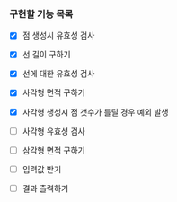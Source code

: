 ### 구현할 기능 목록
- [x] 점 생성시 유효성 검사
- [x] 선 길이 구하기
- [x] 선에 대한 유효성 검사
- [x] 사각형 면적 구하기
- [x] 사각형 생성시 점 갯수가 틀릴 경우 예외 발생
- [ ] 사각형 유효성 검사
- [ ] 삼각형 면적 구하기
- [ ] 입력값 받기
- [ ] 결과 출력하기






